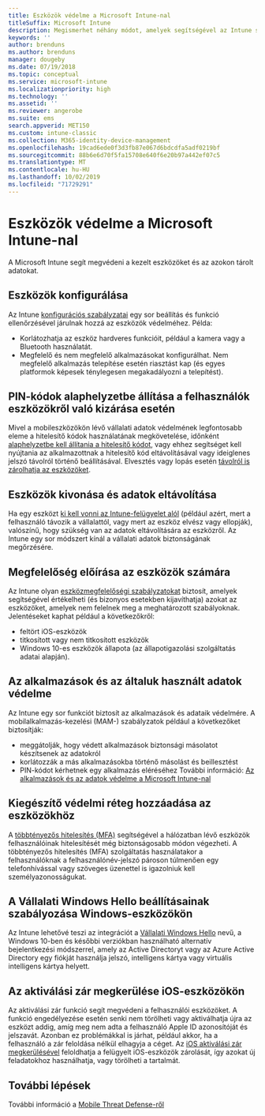 ```yaml
---
title: Eszközök védelme a Microsoft Intune-nal
titleSuffix: Microsoft Intune
description: Megismerhet néhány módot, amelyek segítségével az Intune segít megvédeni az eszközét a jogosulatlan hozzáféréstől és más fenyegetésektől.
keywords: ''
author: brenduns
ms.author: brenduns
manager: dougeby
ms.date: 07/19/2018
ms.topic: conceptual
ms.service: microsoft-intune
ms.localizationpriority: high
ms.technology: ''
ms.assetid: ''
ms.reviewer: angerobe
ms.suite: ems
search.appverid: MET150
ms.custom: intune-classic
ms.collection: M365-identity-device-management
ms.openlocfilehash: 19cad6ede0f3d3fb87e067d6bdcdfa5adf0219bf
ms.sourcegitcommit: 88b6e6d70f5fa15708e640f6e20b97a442ef07c5
ms.translationtype: MT
ms.contentlocale: hu-HU
ms.lasthandoff: 10/02/2019
ms.locfileid: "71729291"
---
```

# <a name="protect-devices-with-microsoft-intune"></a>Eszközök védelme a Microsoft Intune-nal

A Microsoft Intune segít megvédeni a kezelt eszközöket és az azokon tárolt adatokat.

## <a name="device-configuration"></a>Eszközök konfigurálása
Az Intune [konfigurációs szabályzatai](../configuration/device-profiles.md) egy sor beállítás és funkció ellenőrzésével járulnak hozzá az eszközök védelméhez. Példa:

- Korlátozhatja az eszköz hardveres funkcióit, például a kamera vagy a Bluetooth használatát.
- Megfelelő és nem megfelelő alkalmazásokat konfigurálhat. Nem megfelelő alkalmazás telepítése esetén riasztást kap (és egyes platformok képesek ténylegesen megakadályozni a telepítést).

## <a name="reset-passcodes-when-users-are-locked-out-of-their-devices"></a>PIN-kódok alaphelyzetbe állítása a felhasználók eszközökről való kizárása esetén
Mivel a mobileszközökön lévő vállalati adatok védelmének legfontosabb eleme a hitelesítő kódok használatának megkövetelése, időnként [alaphelyzetbe kell állítania a hitelesítő kódot](../remote-actions/device-passcode-reset.md), vagy ehhez segítséget kell nyújtania az alkalmazottnak a hitelesítő kód eltávolításával vagy ideiglenes jelszó távolról történő beállításával. Elvesztés vagy lopás esetén [távolról is zárolhatja az eszközöket](../remote-actions/device-remote-lock.md).

## <a name="retire-devices-and-remove-data"></a>Eszközök kivonása és adatok eltávolítása
Ha egy eszközt [ki kell vonni az Intune-felügyelet alól](../remote-actions/devices-wipe.md) (például azért, mert a felhasználó távozik a vállalattól, vagy mert az eszköz elvész vagy ellopják), valószínű, hogy szükség van az adatok eltávolítására az eszközről. Az Intune egy sor módszert kínál a vállalati adatok biztonságának megőrzésére.

## <a name="require-devices-to-be-compliant"></a>Megfelelőség előírása az eszközök számára
Az Intune olyan [eszközmegfelelőségi szabályzatokat](device-compliance-get-started.md) biztosít, amelyek segítségével értékelheti (és bizonyos esetekben kijavíthatja) azokat az eszközöket, amelyek nem felelnek meg a meghatározott szabályoknak. Jelentéseket kaphat például a következőkről:
- feltört iOS-eszközök
- titkosított vagy nem titkosított eszközök
- Windows 10-es eszközök állapota (az állapotigazolási szolgáltatás adatai alapján).

## <a name="protect-apps-and-the-data-they-use"></a>Az alkalmazások és az általuk használt adatok védelme
Az Intune egy sor funkciót biztosít az alkalmazások és adataik védelmére. A mobilalkalmazás-kezelési (MAM-) szabályzatok például a következőket biztosítják:
- meggátolják, hogy védett alkalmazások biztonsági másolatot készítsenek az adatokról
- korlátozzák a más alkalmazásokba történő másolást és beillesztést
- PIN-kódot kérhetnek egy alkalmazás eléréséhez További információ: [Az alkalmazások és az adatok védelme a Microsoft Intune-nal](../apps/app-protection-policy.md)

## <a name="add-an-additional-layer-of-protection-to-devices"></a>Kiegészítő védelmi réteg hozzáadása az eszközökhöz
A [többtényezős hitelesítés (MFA)](../enrollment/multi-factor-authentication.md) segítségével a hálózatban lévő eszközök felhasználóinak hitelesítését még biztonságosabb módon végezheti.  A többtényezős hitelesítés (MFA) szolgáltatás használatakor a felhasználóknak a felhasználónév-jelszó pároson túlmenően egy telefonhívással vagy szöveges üzenettel is igazolniuk kell személyazonosságukat.

## <a name="control-windows-hello-for-business-settings-on-windows-devices"></a>A Vállalati Windows Hello beállításainak szabályozása Windows-eszközökön
Az Intune lehetővé teszi az integrációt a [Vállalati Windows Hello](windows-hello.md) nevű, a Windows 10-ben és későbbi verziókban használható alternatív bejelentkezési módszerrel, amely az Active Directoryt vagy az Azure Active Directory egy fiókját használja jelszó, intelligens kártya vagy virtuális intelligens kártya helyett.

## <a name="bypass-activation-lock-on-ios-devices"></a>Az aktiválási zár megkerülése iOS-eszközökön
Az aktiválási zár funkció segít megvédeni a felhasználói eszközöket. A funkció engedélyezése esetén senki nem törölheti vagy aktiválhatja újra az eszközt addig, amíg meg nem adta a felhasználó Apple ID azonosítóját és jelszavát. Azonban ez problémákkal is járhat, például akkor, ha a felhasználó a zár feloldása nélkül elhagyja a céget. Az [iOS aktiválási zár megkerülésével](../remote-actions/device-activation-lock-bypass.md) feloldhatja a felügyelt iOS-eszközök zárolását, így azokat új feladatokhoz használhatja, vagy törölheti a tartalmát.

## <a name="next-steps"></a>További lépések

További információ a [Mobile Threat Defense-ről](mobile-threat-defense.md)
